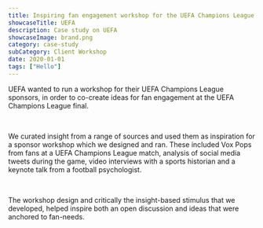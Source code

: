 ```yaml
---
title: Inspiring fan engagement workshop for the UEFA Champions League Final sponsors
showcaseTitle: UEFA
description: Case study on UEFA
showcaseImage: brand.png
category: case-study
subCategory: Client Workshop
date: 2020-01-01
tags: ["Hello"]
---
```


UEFA wanted to run a workshop for their UEFA Champions League sponsors, in order to co-create ideas for fan engagement at the UEFA Champions League final.

<br/>

We curated insight from a range of sources and used them as inspiration for a sponsor workshop which we designed and ran. These included Vox Pops from fans at a UEFA Champions League match, analysis of social media tweets during the game, video interviews with a sports historian and a keynote talk from a football psychologist.

<br/>

The workshop design and critically the insight-based stimulus that we developed, helped inspire both an open discussion and ideas that were anchored to fan-needs. 

